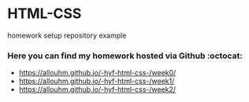 # HTML-CSS
homework setup repository example

### Here you can find my homework hosted via Github :octocat:
- https://allouhm.github.io/-hyf-html-css-/week0/
- https://allouhm.github.io/-hyf-html-css-/week1/
- https://allouhm.github.io/-hyf-html-css-/week2/
